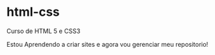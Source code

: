 # html-css
 Curso de HTML 5 e CSS3

 Estou Aprendendo a criar sites e agora vou gerenciar meu repositorio!

